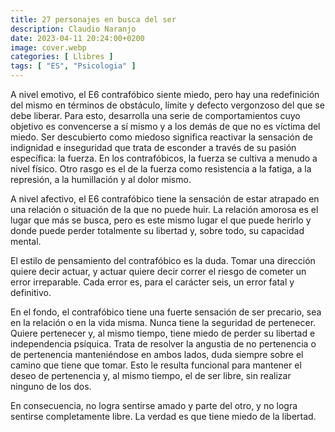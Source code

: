 ```yaml
---
title: 27 personajes en busca del ser
description: Claudio Naranjo
date: 2023-04-11 20:24:00+0200
image: cover.webp
categories: [ Llibres ]
tags: [ "ES", "Psicologia" ]
---
```


A nivel emotivo, el E6 contrafóbico siente miedo, pero hay una redefinición del mismo en términos de obstáculo, límite y defec­to vergonzoso del que se debe liberar. Para esto, desarrolla una serie de comportamientos cuyo objetivo es convencerse a sí mismo y a los demás de que no es víctima del miedo. Ser descubierto como miedoso significa reactivar la sensación de indigni­dad e inseguridad que trata de esconder a través de su pasión específica: la fuerza. En los contrafóbicos, la fuerza se cultiva a menudo a nivel físico. Otro rasgo es el de la fuerza como resistencia a la fatiga, a la represión, a la humillación y al dolor mismo.

A nivel afectivo, el E6 contrafóbico tiene la sensación de estar atrapado en una relación o situación de la que no puede huir. La relación amorosa es el lugar que más se busca, pero es este mismo lugar el que puede herirlo y donde puede perder totalmente su libertad y, sobre todo, su capacidad mental.

El estilo de pensamiento del contrafóbico es la duda. Tomar una dirección quiere decir actuar, y actuar quiere decir correr el riesgo de cometer un error irreparable. Cada error es, para el carácter seis, un error fatal y definitivo.

En el fondo, el contrafóbico tiene una fuerte sensación de ser precario, sea en la relación o en la vida misma. Nunca tiene la seguridad de pertenecer. Quiere pertenecer y, al mismo tiempo, tiene miedo de perder su libertad e independencia psíquica. Trata de resolver la angustia de no pertenencia o de pertenencia manteniéndose en ambos lados, duda siempre sobre el camino que tiene que tomar. Esto le resulta funcional para mantener el deseo de pertenencia y, al mismo tiempo, el de ser libre, sin realizar ninguno de los dos.

En consecuencia, no logra sentirse amado y parte del otro, y no logra sentirse completamente libre. La verdad es que tiene miedo de la libertad.
